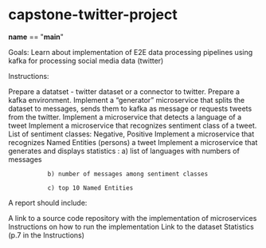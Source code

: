 # capstone-twitter-project
__name__ == "__main__"

Goals: Learn about implementation of E2E data processing pipelines using kafka for processing social media data (twitter)

Instructions:

Prepare a datatset - twitter dataset or a connector to twitter.
Prepare a kafka environment.
Implement a “generator” microservice that splits the dataset to messages, sends them to kafka as message or requests tweets from the twitter.
Implement a microservice that detects a language of a tweet
Implement a microservice that recognizes sentiment class of a tweet. List of sentiment classes: Negative, Positive
Implement a microservice that recognizes Named Entities (persons) a tweet
Implement a microservice that generates and displays statistics :
               a) list of languages with numbers of messages

               b) number of messages among sentiment classes

               c) top 10 Named Entities



A report should include:

A link to a source code repository with the implementation of microservices
Instructions on how to run the implementation
Link to the dataset
Statistics (p.7 in the Instructions)
